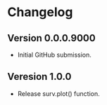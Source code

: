 # Changelog

## Version 0.0.0.9000

- Initial GitHub submission.

## Veresion 1.0.0

- Release surv.plot() function.
